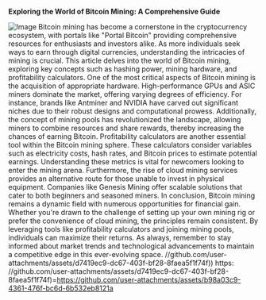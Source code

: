**Exploring the World of Bitcoin Mining: A Comprehensive Guide**

![Image](https://github.com/user-attachments/assets/d7419ec9-dc67-403f-bf28-8faea5f1f74f)
Bitcoin mining has become a cornerstone in the cryptocurrency ecosystem, with portals like "Portal Bitcoin" providing comprehensive resources for enthusiasts and investors alike. As more individuals seek ways to earn through digital currencies, understanding the intricacies of mining is crucial. This article delves into the world of Bitcoin mining, exploring key concepts such as hashing power, mining hardware, and profitability calculators.
One of the most critical aspects of Bitcoin mining is the acquisition of appropriate hardware. High-performance GPUs and ASIC miners dominate the market, offering varying degrees of efficiency. For instance, brands like Antminer and NVIDIA have carved out significant niches due to their robust designs and computational prowess. Additionally, the concept of mining pools has revolutionized the landscape, allowing miners to combine resources and share rewards, thereby increasing the chances of earning Bitcoin.
Profitability calculators are another essential tool within the Bitcoin mining sphere. These calculators consider variables such as electricity costs, hash rates, and Bitcoin prices to estimate potential earnings. Understanding these metrics is vital for newcomers looking to enter the mining arena. Furthermore, the rise of cloud mining services provides an alternative route for those unable to invest in physical equipment. Companies like Genesis Mining offer scalable solutions that cater to both beginners and seasoned miners.
In conclusion, Bitcoin mining remains a dynamic field with numerous opportunities for financial gain. Whether you're drawn to the challenge of setting up your own mining rig or prefer the convenience of cloud mining, the principles remain consistent. By leveraging tools like profitability calculators and joining mining pools, individuals can maximize their returns. As always, remember to stay informed about market trends and technological advancements to maintain a competitive edge in this ever-evolving space. 
 //github.com/user-attachments/assets/d7419ec9-dc67-403f-bf28-8faea5f1f74f))
https: //github.com/user-attachments/assets/d7419ec9-dc67-403f-bf28-8faea5f1f74f)=https://github.com/user-attachments/assets/b98a03c9-4361-476f-bc6d-6b532eb8121a
